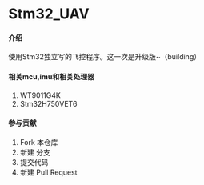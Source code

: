 # Stm32_UAV

#### 介绍
使用Stm32独立写的飞控程序。这一次是升级版~（building）

#### 相关mcu,imu和相关处理器
1. WT9011G4K
2.  Stm32H750VET6
#### 参与贡献

1.  Fork 本仓库
2.  新建  分支
3.  提交代码
4.  新建 Pull Request


